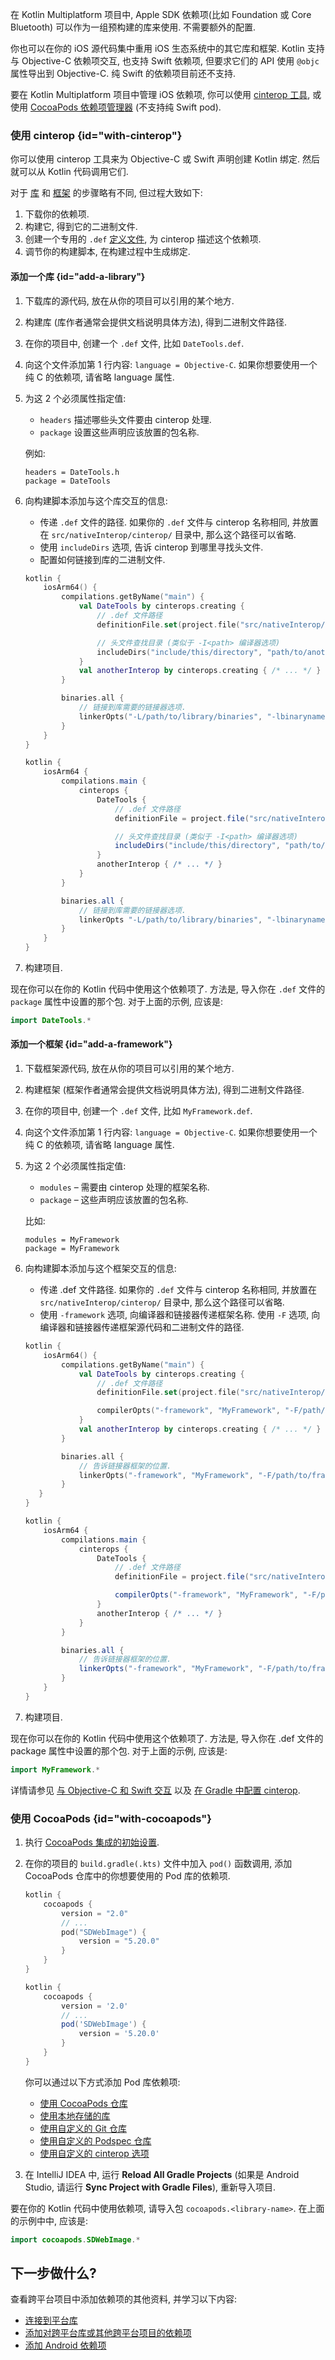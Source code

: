 [//]: # (title: 添加 iOS 依赖项)

在 Kotlin Multiplatform 项目中, Apple SDK 依赖项(比如 Foundation 或 Core Bluetooth) 可以作为一组预构建的库来使用.
不需要额外的配置.

你也可以在你的 iOS 源代码集中重用 iOS 生态系统中的其它库和框架.
Kotlin 支持与 Objective-C 依赖项交互, 也支持 Swift 依赖项, 但要求它们的 API 使用 `@objc` 属性导出到 Objective-C.
纯 Swift 的依赖项目前还不支持.

要在 Kotlin Multiplatform 项目中管理 iOS 依赖项, 你可以使用 [cinterop 工具](#with-cinterop),
或使用 [CocoaPods 依赖项管理器](#with-cocoapods) (不支持纯 Swift pod).

### 使用 cinterop {id="with-cinterop"}

你可以使用 cinterop 工具来为 Objective-C 或 Swift 声明创建 Kotlin 绑定.
然后就可以从 Kotlin 代码调用它们.

对于 [库](#add-a-library) 和 [框架](#add-a-framework) 的步骤略有不同,
但过程大致如下:

1. 下载你的依赖项.
2. 构建它, 得到它的二进制文件.
3. 创建一个专用的 `.def` [定义文件](native-definition-file.md), 为 cinterop 描述这个依赖项.
4. 调节你的构建脚本, 在构建过程中生成绑定.

#### 添加一个库 {id="add-a-library"}

1. 下载库的源代码, 放在从你的项目可以引用的某个地方.
2. 构建库 (库作者通常会提供文档说明具体方法), 得到二进制文件路径.
3. 在你的项目中, 创建一个 `.def` 文件, 比如 `DateTools.def`.
4. 向这个文件添加第 1 行内容: `language = Objective-C`. 如果你想要使用一个纯 C 的依赖项, 请省略 language 属性.
5. 为这 2 个必须属性指定值:

    * `headers` 描述哪些头文件要由 cinterop 处理.
    * `package` 设置这些声明应该放置的包名称.

   例如:

    ```none
    headers = DateTools.h
    package = DateTools
    ```

6. 向构建脚本添加与这个库交互的信息:

    * 传递 `.def` 文件的路径.
      如果你的 `.def` 文件与 cinterop 名称相同, 并放置在 `src/nativeInterop/cinterop/` 目录中, 那么这个路径可以省略.
    * 使用 `includeDirs` 选项, 告诉 cinterop 到哪里寻找头文件.
    * 配置如何链接到库的二进制文件.

    <tabs group="build-script">
    <tab title="Kotlin" group-key="kotlin">

    ```kotlin
    kotlin {
        iosArm64() {
            compilations.getByName("main") {
                val DateTools by cinterops.creating {
                    // .def 文件路径
                    definitionFile.set(project.file("src/nativeInterop/cinterop/DateTools.def"))

                    // 头文件查找目录 (类似于 -I<path> 编译器选项)
                    includeDirs("include/this/directory", "path/to/another/directory")
                }
                val anotherInterop by cinterops.creating { /* ... */ }
            }

            binaries.all {
                // 链接到库需要的链接器选项.
                linkerOpts("-L/path/to/library/binaries", "-lbinaryname")
            }
        }
    }
    ```

    </tab>
    <tab title="Groovy" group-key="groovy">

    ```groovy
    kotlin {
        iosArm64 {
            compilations.main {
                cinterops {
                    DateTools {
                        // .def 文件路径
                        definitionFile = project.file("src/nativeInterop/cinterop/DateTools.def")

                        // 头文件查找目录 (类似于 -I<path> 编译器选项)
                        includeDirs("include/this/directory", "path/to/another/directory")
                    }
                    anotherInterop { /* ... */ }
                }
            }

            binaries.all {
                // 链接到库需要的链接器选项.
                linkerOpts "-L/path/to/library/binaries", "-lbinaryname"
            }
        }
    }
    ```

    </tab>
    </tabs>

7. 构建项目.

现在你可以在你的 Kotlin 代码中使用这个依赖项了. 方法是, 导入你在 `.def` 文件的 `package` 属性中设置的那个包.
对于上面的示例, 应该是:

```kotlin
import DateTools.*
```

#### 添加一个框架 {id="add-a-framework"}

1. 下载框架源代码, 放在从你的项目可以引用的某个地方.
2. 构建框架 (框架作者通常会提供文档说明具体方法), 得到二进制文件路径.
3. 在你的项目中, 创建一个 `.def` 文件, 比如 `MyFramework.def`.
4. 向这个文件添加第 1 行内容: `language = Objective-C`. 如果你想要使用一个纯 C 的依赖项, 请省略 language 属性.
5. 为这 2 个必须属性指定值:

    * `modules` – 需要由 cinterop 处理的框架名称.
    * `package` – 这些声明应该放置的包名称.

   比如:

    ```none
    modules = MyFramework
    package = MyFramework
    ```

6. 向构建脚本添加与这个框架交互的信息:

    * 传递 .def 文件路径.
      如果你的 `.def` 文件与 cinterop 名称相同, 并放置在 `src/nativeInterop/cinterop/` 目录中, 那么这个路径可以省略.
    * 使用 `-framework` 选项, 向编译器和链接器传递框架名称.
      使用 `-F` 选项, 向编译器和链接器传递框架源代码和二进制文件的路径.

    <tabs group="build-script">
    <tab title="Kotlin" group-key="kotlin">

    ```kotlin
    kotlin {
        iosArm64() {
            compilations.getByName("main") {
                val DateTools by cinterops.creating {
                    // .def 文件路径
                    definitionFile.set(project.file("src/nativeInterop/cinterop/DateTools.def"))

                    compilerOpts("-framework", "MyFramework", "-F/path/to/framework/")
                }
                val anotherInterop by cinterops.creating { /* ... */ }
            }

            binaries.all {
                // 告诉链接器框架的位置.
                linkerOpts("-framework", "MyFramework", "-F/path/to/framework/")
            }
       }
    }
    ```

    </tab>
    <tab title="Groovy" group-key="groovy">

    ```groovy
    kotlin {
        iosArm64 {
            compilations.main {
                cinterops {
                    DateTools {
                        // .def 文件路径
                        definitionFile = project.file("src/nativeInterop/cinterop/MyFramework.def")

                        compilerOpts("-framework", "MyFramework", "-F/path/to/framework/")
                    }
                    anotherInterop { /* ... */ }
                }
            }

            binaries.all {
                // 告诉链接器框架的位置.
                linkerOpts("-framework", "MyFramework", "-F/path/to/framework/")
            }
        }
    }
    ```

    </tab>
    </tabs>

7. 构建项目.

现在你可以在你的 Kotlin 代码中使用这个依赖项了. 方法是, 导入你在 .def 文件的 package 属性中设置的那个包.
对于上面的示例, 应该是:

```kotlin
import MyFramework.*
```

详情请参见 [与 Objective-C 和 Swift 交互](native-objc-interop.md)
以及 [在 Gradle 中配置 cinterop](multiplatform-dsl-reference.md#cinterops).

### 使用 CocoaPods {id="with-cocoapods"}

1. 执行 [CocoaPods 集成的初始设置](native-cocoapods.md#set-up-an-environment-to-work-with-cocoapods).
2. 在你的项目的 `build.gradle(.kts)` 文件中加入 `pod()` 函数调用, 添加 CocoaPods 仓库中的你想要使用的 Pod 库的依赖项.

    <tabs group="build-script">
    <tab title="Kotlin" group-key="kotlin">

    ```kotlin
    kotlin {
        cocoapods {
            version = "2.0"
            // ...
            pod("SDWebImage") {
                version = "5.20.0"
            }
        }
    }
    ```

    </tab>
    <tab title="Groovy" group-key="groovy">

    ```groovy
    kotlin {
        cocoapods {
            version = '2.0'
            // ...
            pod('SDWebImage') {
                version = '5.20.0'
            }
        }
    }
    ```

    </tab>
    </tabs>

   你可以通过以下方式添加 Pod 库依赖项:

   * [使用 CocoaPods 仓库](native-cocoapods-libraries.md#from-the-cocoapods-repository)
   * [使用本地存储的库](native-cocoapods-libraries.md#on-a-locally-stored-library)
   * [使用自定义的 Git 仓库](native-cocoapods-libraries.md#from-a-custom-git-repository)
   * [使用自定义的 Podspec 仓库](native-cocoapods-libraries.md#from-a-custom-podspec-repository)
   * [使用自定义的 cinterop 选项](native-cocoapods-libraries.md#with-custom-cinterop-options)

3. 在 IntelliJ IDEA 中, 运行 **Reload All Gradle Projects** (如果是 Android Studio, 请运行 **Sync Project with Gradle Files**),
   重新导入项目.

要在你的 Kotlin 代码中使用依赖项, 请导入包 `cocoapods.<library-name>`. 在上面的示例中中, 应该是:

```kotlin
import cocoapods.SDWebImage.*
```

## 下一步做什么?

查看跨平台项目中添加依赖项的其他资料, 并学习以下内容:

* [连接到平台库](native-platform-libs.md)
* [添加对跨平台库或其他跨平台项目的依赖项](multiplatform-add-dependencies.md)
* [添加 Android 依赖项](multiplatform-android-dependencies.md)

